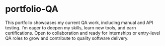 # portfolio-QA
This portfolio showcases my current QA work, including manual and API testing. I’m eager to deepen my skills, learn new tools, and earn certifications. Open to collaboration and ready for internships or entry-level QA roles to grow and contribute to quality software delivery.
